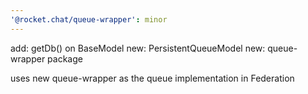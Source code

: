 ```yaml
---
'@rocket.chat/queue-wrapper': minor
---
```


add: getDb() on BaseModel
new: PersistentQueueModel
new: queue-wrapper package

uses new queue-wrapper as the queue implementation in Federation
